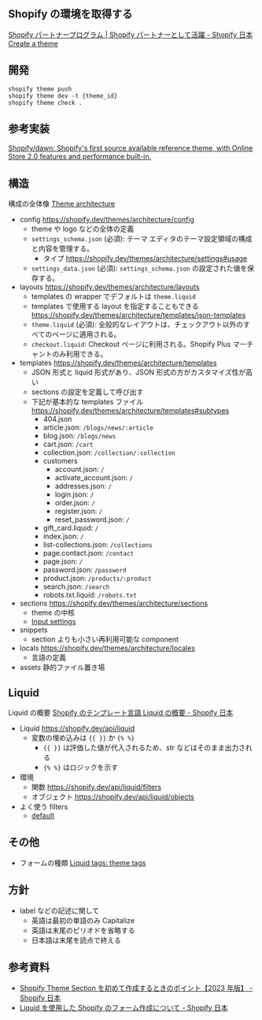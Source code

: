 ## Shopify の環境を取得する

[Shopify パートナープログラム | Shopify パートナーとして活躍 - Shopify 日本](https://www.shopify.com/jp/partners)
[Create a theme](https://shopify.dev/themes/getting-started/create)

## 開発

```
shopify theme push
shopify theme dev -t {theme_id}
shopify theme check .
```

## 参考実装

[Shopify/dawn: Shopify's first source available reference theme, with Online Store 2.0 features and performance built-in.](https://github.com/Shopify/dawn)

## 構造

構成の全体像 [Theme architecture](https://shopify.dev/themes/architecture)

-   config https://shopify.dev/themes/architecture/config
    -   theme や logo などの全体の定義
    -   `settings_schema.json` (必須): テーマ エディタのテーマ設定領域の構成と内容を管理する。
        -   タイプ https://shopify.dev/themes/architecture/settings#usage
    -   `settings_data.json` (必須): `settings_schema.json` の設定された値を保存する。
-   layouts https://shopify.dev/themes/architecture/layouts
    -   templates の wrapper でデフォルトは `theme.liquid`
    -   templates で使用する layout を指定することもできる https://shopify.dev/themes/architecture/templates/json-templates
    -   `theme.liquid` (必須): 全般的なレイアウトは、チェックアウト以外のすべてのページに適用される。
    -   `checkout.liquid`: Checkout ページに利用される。Shopify Plus マーチャントのみ利用できる。
-   templates https://shopify.dev/themes/architecture/templates
    -   JSON 形式と liquid 形式があり、JSON 形式の方がカスタマイズ性が高い
    -   sections の設定を定義して呼び出す
    -   下記が基本的な templates ファイル https://shopify.dev/themes/architecture/templates#subtypes
        -   404.json
        -   article.json: `/blogs/news/:article`
        -   blog.json: `/blogs/news`
        -   cart.json: `/cart`
        -   collection.json: `/collection/:collection`
        -   customers
            -   account.json: `/`
            -   activate_account.json: `/`
            -   addresses.json: `/`
            -   login.json: `/`
            -   order.json: `/`
            -   register.json: `/`
            -   reset_password.json: `/`
        -   gift_card.liquid: `/`
        -   index.json: `/`
        -   list-collections.json: `/collections`
        -   page.contact.json: `/contact`
        -   page.json: `/`
        -   password.json: `/password`
        -   product.json: `/products/:product`
        -   search.json: `/search`
        -   robots.txt.liquid: `/robots.txt`
-   sections https://shopify.dev/themes/architecture/sections
    -   theme の中核
    -   [Input settings](https://shopify.dev/docs/themes/architecture/settings/input-settings)
-   snippets
    -   section よりも小さい再利用可能な component
-   locals https://shopify.dev/themes/architecture/locales
    -   言語の定義
-   assets 静的ファイル置き場

## Liquid

Liquid の概要 [Shopify のテンプレート言語 Liquid の概要 - Shopify 日本](https://www.shopify.com/jp/blog/partner-shopify-template-language-liquid-overview)

-   Liquid https://shopify.dev/api/liquid
    -   変数の埋め込みは `{{ }}` か `{% %}`
        -   `{{ }}` は評価した値が代入されるため、str などはそのまま出力される
        -   `{% %}` はロジックを示す
-   環境
    -   関数 https://shopify.dev/api/liquid/filters
    -   オブジェクト https://shopify.dev/api/liquid/objects
-   よく使う filters
    -   [default](https://shopify.github.io/liquid/filters/default/)

## その他

-   フォームの種類 [Liquid tags: theme tags](https://shopify.dev/docs/api/liquid/tags/theme-tags#form)

## 方針

-   label などの記述に関して
    -   英語は最初の単語のみ Capitalize
    -   英語は末尾のピリオドを省略する
    -   日本語は末尾を読点で終える

## 参考資料

-   [Shopify Theme Section を初めて作成するときのポイント【2023 年版】 - Shopify 日本](https://www.shopify.com/jp/blog/partner-how-to-create-your-first-shopify-theme-section)
-   [Liquid を使用した Shopify のフォーム作成について - Shopify 日本](https://www.shopify.com/jp/blog/partner-liquid-form)

